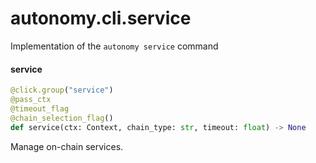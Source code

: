 <a id="autonomy.cli.service"></a>

# autonomy.cli.service

Implementation of the `autonomy service` command

<a id="autonomy.cli.service.service"></a>

#### service

```python
@click.group("service")
@pass_ctx
@timeout_flag
@chain_selection_flag()
def service(ctx: Context, chain_type: str, timeout: float) -> None
```

Manage on-chain services.

